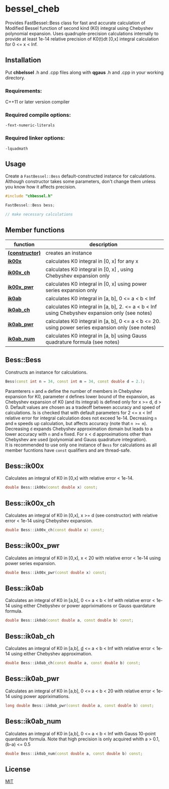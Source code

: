 # bessel_cheb

Provides FastBessel::Bess class for fast and accurate calculation of Modified Bessel function of second kind (K0) integral using Chebyshev polynomial expansion. 
Uses quadruple-precision calculations internally to provide at least 1e-14 relative precision of  K0(t)dt \[0,x\] integral calculation for 0 <= x < Inf.   

## Installation

Put __chbelssel__ .h and .cpp files along with __qgaus__ .h and .cpp in your working directory.

### Requirements:

C++11 or later version compiler

### Required compile options:
```
-fext-numeric-literals
```
### Required linker options:
```
-lquadmath
```

## Usage

Create a `FastBessel::Bess` default-constructed instance for calculations. Although constructor takes some parameters, don't change them unless you know how it affects precision.

```C++
#include "chbessel.h"

FastBessel::Bess bess;

// make necessary calculations

```

## Member functions
function | description
-------|------------
[__(constructor)__](#constructor) | creates an instance
[__ik00x__](#ik00x) | calculates K0 integral in \[0, x\] for any x
[__ik00x\_ch__](#ik00x_ch) | calculates K0 integral in \[0, x\] , using Chebyshev expansion only
[__ik00x\_pwr__](#ik00x_pwr) | calculates K0 integral in \[0, x\] using power series expansion only
[__ik0ab__](#ik0ab)| calculates K0 integral in \[a, b\], 0 <= a < b < Inf
[__ik0ab\_ch__](#ik0ab_ch) | calculates K0 integral in \[a, b\], 2. <= a < b < Inf using Chebyshev expansion only (see notes)
[__ik0ab\_pwr__](#ik0ab_pwr) | calculates K0 integral in \[a, b\], 0 <= a < b <= 20. using power series expansion only (see notes)
[__ik0ab\_num__](#ik0ab_num) | calculates K0 integral in \[a, b\] using Gauss quadrature formula (see notes)

## Bess::Bess<a name=constructor></a>
Constructs an instance for calculations.

```C++
Bess(const int n = 34, const int m = 34, const double d = 2.);
```
Paramterers `n` and `m` define the number of members in Chebyshev expansion for K0, parameter `d` defines lower bound of the expansion, as Chebyshev expansion of K0 (and its integral) is defined only for x >= d, d > 0. Default values are chosen as a tradeoff between accuracy and speed of calculations. Is is checked that with default parameters for 2 <= x < Inf relative error for integral calculation does not exceed 1e-14. Decreasing `n` and `m` speeds up calculation, but affects accuracy (note that `n >= m`). Decreasing `d` expands Chebyshev approximation domain but leads to a lower accuracy with `n` and `m` fixed. For x < d approximations other than Chebyshev are used (polynomial and Gauss quadrature integration).  
It is recommended to use only one instance of `Bess` for calculations as all member fucntions have `const` qualifiers and are thread-safe.  

## Bess::ik00x<a name=ik00x></a>

Calculates an integral of K0 in \[0,x\] with relative error < 1e-14.

```C++
double Bess::ik00x(const double x) const;
```

## Bess::ik00x_ch<a name=ik00x_ch></a>

Calculates an integral of K0 in \[0,x\], x >= d (see constructor) with relative error < 1e-14 using Chebyshev expansion.

```C++
double Bess::ik00x_ch(const double x) const;
```

## Bess::ik00x_pwr<a name=ik00x_pwr></a>

Calculates an integral of K0 in \[0,x\], x < 20 with relative error < 1e-14 using power series expansion.

```C++
double Bess::ik00x_pwr(const double x) const;
```

## Bess::ik0ab<a name=ik0ab></a>

Calculates an integral of K0 in \[a,b\], 0 <= a < b < Inf with relative error < 1e-14 using either Chebyshev or power appriximations or Gauss quardature formula.

```C++
double Bess::ik0ab(const double a, const double b) const;
```

## Bess::ik0ab_ch<a name=ik0ab_ch></a>

Calculates an integral of K0 in \[a,b\], [d](#constructor) <= a < b < Inf with relative error < 1e-14 using either Chebyshev approximation.

```C++
double Bess::ik0ab_ch(const double a, const double b) const;
```


## Bess::ik0ab_pwr<a name=ik0ab_pwr></a>

Calculates an integral of K0 in \[a,b\], 0 <= a < b < 20 with relative error < 1e-14 using power appriximations.

```C++
long double Bess::ik0ab_pwr(const double a, const double b) const;
```

## Bess::ik0ab_num<a name=ik0ab_num></a>

Calculates an integral of K0 in \[a,b\], 0 <= a < b < Inf with Gauss 10-point quardature formula. Note that high precision is only acquired whith a > 0.1, (b-a) <= 0.5 

```C++
double Bess::ik0ab_num(const double a, const double b) const;
```


## License
[MIT](https://choosealicense.com/licenses/mit/)